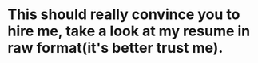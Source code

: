 # This should really convince you to hire me, take a look at my resume in raw format(it's better trust me).
